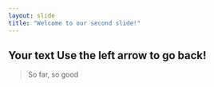 ```yaml
---
layout: slide
title: "Welcome to our second slide!"
---
```

Your text
Use the left arrow to go back!
---
> So far, so good

